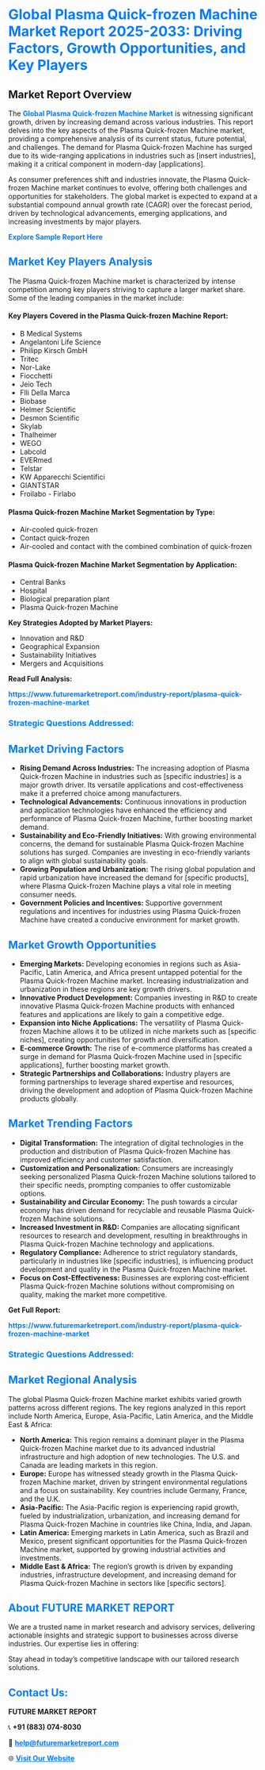 <h1 style="color: #007BFF;">Global Plasma Quick-frozen Machine Market Report 2025-2033: Driving Factors, Growth Opportunities, and Key Players</h1>

<section id="overview">
<h2>Market Report Overview</h2>
<p>The <a href="https://www.futuremarketreport.com/industry-report/plasma-quick-frozen-machine-market" style="color: #007BFF; text-decoration: none;"><strong>Global Plasma Quick-frozen Machine Market</strong></a> is witnessing significant growth, driven by increasing demand across various industries. This report delves into the key aspects of the Plasma Quick-frozen Machine market, providing a comprehensive analysis of its current status, future potential, and challenges. The demand for Plasma Quick-frozen Machine has surged due to its wide-ranging applications in industries such as [insert industries], making it a critical component in modern-day [applications].</p>
<p>As consumer preferences shift and industries innovate, the Plasma Quick-frozen Machine market continues to evolve, offering both challenges and opportunities for stakeholders. The global market is expected to expand at a substantial compound annual growth rate (CAGR) over the forecast period, driven by technological advancements, emerging applications, and increasing investments by major players.</p>
</section>

<section id="overview">
<p><a href="https://www.futuremarketreport.com/request-sample/reportId=125202" style="color: #007BFF; text-decoration: none;"><strong>Explore Sample Report Here</strong></a></p>
</section>

<section id="key-players">
<h2 style="color: #007BFF;">Market Key Players Analysis</h2>
<p>The Plasma Quick-frozen Machine market is characterized by intense competition among key players striving to capture a larger market share. Some of the leading companies in the market include:</p>
<h4>Key Players Covered in the Plasma Quick-frozen Machine Report:</h4>
<ul><li>B Medical Systems</li><li>Angelantoni Life Science</li><li>Philipp Kirsch GmbH</li><li>Tritec</li><li>Nor-Lake</li><li>Fiocchetti</li><li>Jeio Tech</li><li>Flli Della Marca</li><li>Biobase</li><li>Helmer Scientific</li><li>Desmon Scientific</li><li>Skylab</li><li>Thalheimer</li><li>WEGO</li><li>Labcold</li><li>EVERmed</li><li>Telstar</li><li>KW Apparecchi Scientifici</li><li>GIANTSTAR</li><li>Froilabo - Firlabo</li></ul>
<h4>Plasma Quick-frozen Machine Market Segmentation by Type:</h4>
<ul><li>Air-cooled quick-frozen</li><li>Contact quick-frozen</li><li>Air-cooled and contact with the combined combination of quick-frozen</li></ul>

<h4>Plasma Quick-frozen Machine Market Segmentation by Application:</h4>
<ul><li>Central Banks</li><li>Hospital</li><li>Biological preparation plant</li><li>Plasma Quick-frozen Machine</li></ul>
<p><strong>Key Strategies Adopted by Market Players:</strong></p>
<ul>
<li>Innovation and R&D</li>
<li>Geographical Expansion</li>
<li>Sustainability Initiatives</li>
<li>Mergers and Acquisitions</li>
</ul>
</section>

<section>
<p><strong>Read Full Analysis: </strong></p><a href="https://www.futuremarketreport.com/industry-report/plasma-quick-frozen-machine-market" style="color: #007BFF; text-decoration: none;"><strong>https://www.futuremarketreport.com/industry-report/plasma-quick-frozen-machine-market</strong></a>
<h3 style="color: #007BFF;">Strategic Questions Addressed:</h3>
</section>

<section id="driving-factors">
<h2 style="color: #007BFF;">Market Driving Factors</h2>
<ul>
<li><strong>Rising Demand Across Industries:</strong> The increasing adoption of Plasma Quick-frozen Machine in industries such as [specific industries] is a major growth driver. Its versatile applications and cost-effectiveness make it a preferred choice among manufacturers.</li>
<li><strong>Technological Advancements:</strong> Continuous innovations in production and application technologies have enhanced the efficiency and performance of Plasma Quick-frozen Machine, further boosting market demand.</li>
<li><strong>Sustainability and Eco-Friendly Initiatives:</strong> With growing environmental concerns, the demand for sustainable Plasma Quick-frozen Machine solutions has surged. Companies are investing in eco-friendly variants to align with global sustainability goals.</li>
<li><strong>Growing Population and Urbanization:</strong> The rising global population and rapid urbanization have increased the demand for [specific products], where Plasma Quick-frozen Machine plays a vital role in meeting consumer needs.</li>
<li><strong>Government Policies and Incentives:</strong> Supportive government regulations and incentives for industries using Plasma Quick-frozen Machine have created a conducive environment for market growth.</li>
</ul>
</section>

<section id="growth-opportunities">
<h2 style="color: #007BFF;">Market Growth Opportunities</h2>
<ul>
<li><strong>Emerging Markets:</strong> Developing economies in regions such as Asia-Pacific, Latin America, and Africa present untapped potential for the Plasma Quick-frozen Machine market. Increasing industrialization and urbanization in these regions are key growth drivers.</li>
<li><strong>Innovative Product Development:</strong> Companies investing in R&D to create innovative Plasma Quick-frozen Machine products with enhanced features and applications are likely to gain a competitive edge.</li>
<li><strong>Expansion into Niche Applications:</strong> The versatility of Plasma Quick-frozen Machine allows it to be utilized in niche markets such as [specific niches], creating opportunities for growth and diversification.</li>
<li><strong>E-commerce Growth:</strong> The rise of e-commerce platforms has created a surge in demand for Plasma Quick-frozen Machine used in [specific applications], further boosting market growth.</li>
<li><strong>Strategic Partnerships and Collaborations:</strong> Industry players are forming partnerships to leverage shared expertise and resources, driving the development and adoption of Plasma Quick-frozen Machine products globally.</li>
</ul>
</section>

<section id="trending-factors">
<h2 style="color: #007BFF;">Market Trending Factors</h2>
<ul>
<li><strong>Digital Transformation:</strong> The integration of digital technologies in the production and distribution of Plasma Quick-frozen Machine has improved efficiency and customer satisfaction.</li>
<li><strong>Customization and Personalization:</strong> Consumers are increasingly seeking personalized Plasma Quick-frozen Machine solutions tailored to their specific needs, prompting companies to offer customizable options.</li>
<li><strong>Sustainability and Circular Economy:</strong> The push towards a circular economy has driven demand for recyclable and reusable Plasma Quick-frozen Machine solutions.</li>
<li><strong>Increased Investment in R&D:</strong> Companies are allocating significant resources to research and development, resulting in breakthroughs in Plasma Quick-frozen Machine technology and applications.</li>
<li><strong>Regulatory Compliance:</strong> Adherence to strict regulatory standards, particularly in industries like [specific industries], is influencing product development and quality in the Plasma Quick-frozen Machine market.</li>
<li><strong>Focus on Cost-Effectiveness:</strong> Businesses are exploring cost-efficient Plasma Quick-frozen Machine solutions without compromising on quality, making the market more competitive.</li>
</ul>
</section>

<section>
<p><strong>Get Full Report: </strong></p><a href="https://www.futuremarketreport.com/industry-report/plasma-quick-frozen-machine-market" style="color: #007BFF; text-decoration: none;"><strong>https://www.futuremarketreport.com/industry-report/plasma-quick-frozen-machine-market</strong></a>
<h3 style="color: #007BFF;">Strategic Questions Addressed:</h3>
</section>


<section id="regional-analysis">
<h2 style="color: #007BFF;">Market Regional Analysis</h2>
<p>The global Plasma Quick-frozen Machine market exhibits varied growth patterns across different regions. The key regions analyzed in this report include North America, Europe, Asia-Pacific, Latin America, and the Middle East & Africa:</p>
<ul>
<li><strong>North America:</strong> This region remains a dominant player in the Plasma Quick-frozen Machine market due to its advanced industrial infrastructure and high adoption of new technologies. The U.S. and Canada are leading markets in this region.</li>
<li><strong>Europe:</strong> Europe has witnessed steady growth in the Plasma Quick-frozen Machine market, driven by stringent environmental regulations and a focus on sustainability. Key countries include Germany, France, and the U.K.</li>
<li><strong>Asia-Pacific:</strong> The Asia-Pacific region is experiencing rapid growth, fueled by industrialization, urbanization, and increasing demand for Plasma Quick-frozen Machine in countries like China, India, and Japan.</li>
<li><strong>Latin America:</strong> Emerging markets in Latin America, such as Brazil and Mexico, present significant opportunities for the Plasma Quick-frozen Machine market, supported by growing industrial activities and investments.</li>
<li><strong>Middle East & Africa:</strong> The region’s growth is driven by expanding industries, infrastructure development, and increasing demand for Plasma Quick-frozen Machine in sectors like [specific sectors].</li>
</ul>
</section>

<footer>
<h2 style="color: #007BFF;">About FUTURE MARKET REPORT</h2>
<p>We are a trusted name in market research and advisory services, delivering actionable insights and strategic support to businesses across diverse industries. Our expertise lies in offering:</p>

<p>Stay ahead in today’s competitive landscape with our tailored research solutions.</p>

<h2 style="color: #007BFF;">Contact Us:</h2>
<p><strong>FUTURE MARKET REPORT</strong></p>
<p>📞 <strong>+91 (883) 074-8030</strong></p>
<p>📧 <strong><a href="mailto:help@futuremarketreport.com" style="color: #007BFF;">help@futuremarketreport.com</a></strong></p>
<p>🌐 <strong><a href="https://www.futuremarketreport.com/" style="color: #007BFF;">Visit Our Website</a></strong></p>
</footer>